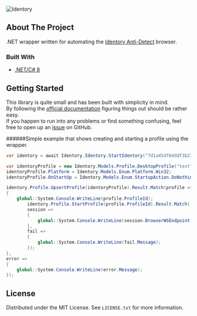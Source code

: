 ![Identory](https://socialify.git.ci/hakunamarihuana/Identory/image?description=1&descriptionEditable=%0A&font=Source%20Code%20Pro&language=1&logo=https%3A%2F%2Fwww.upload.ee%2Fimage%2F13929962%2Fphoto_2022-01-20_14-46-20.jpg&name=1&owner=1&pattern=Circuit%20Board&stargazers=1&theme=Light)


<!-- ABOUT THE PROJECT -->
## About The Project
.NET wrapper written for automating the [Identory Anti-Detect](https://identory.com/en/) browser.

### Built With
* [.NET/C# 8](https://github.com/dotnet)

<!-- GETTING STARTED -->
## Getting Started
This library is quite small and has been built with simplicity in mind. <br/>
By following the [official documentation](https://docs.identory.com/) figuring things out should be rather easy.<br/>
If you happen to run into any problems or find something confusing, feel free to open up an [issue](https://github.com/hakunamarihuana/Identory/issues) on GitHub.

######Simple example that shows creating and starting a profile using the wrapper. 
```csharp
var identory = await Identory.Identory.StartIdentory("7d1a45df6dddf3b23c9d000494ffd1a8aee86eda");

var identoryProfile = new Identory.Models.Profile.DesktopProfile("test");
identoryProfile.Platform = Identory.Models.Enum.Platform.Win32;
identoryProfile.OnStartUp = Identory.Models.Enum.StartupAction.DoNothing;

identory.Profile.UpsertProfile(identoryProfile).Result.Match(profile =>
{
    global::System.Console.WriteLine(profile.ProfileId);
        identory.Profile.StartProfile(profile.ProfileId).Result.Match(
        session =>
        { 
            global::System.Console.WriteLine(session.BrowserWSEndpoint); 
        },
        fail =>
        { 
            global::System.Console.WriteLine(fail.Message);
        });
},
error =>
{
    global::System.Console.WriteLine(error.Message);
});

```

<!-- LICENSE -->
## License

Distributed under the MIT License. See `LICENSE.txt` for more information.
